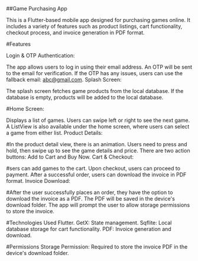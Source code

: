 ##Game Purchasing App

This is a Flutter-based mobile app designed for purchasing games online. It includes a variety of features such as product listings, cart functionality, checkout process, and invoice generation in PDF format.

#Features

Login & OTP Authentication:

The app allows users to log in using their email address. An OTP will be sent to the email for verification.
If the OTP has any issues, users can use the fallback email: abc@gmail.com.
Splash Screen:

The splash screen fetches game products from the local database.
If the database is empty, products will be added to the local database.

#Home Screen:

Displays a list of games.
Users can swipe left or right to see the next game.
A ListView is also available under the home screen, where users can select a game from either list.
Product Details:

#In the product detail view, there is an animation. Users need to press and hold, then swipe up to see the game details and price.
There are two action buttons: Add to Cart and Buy Now.
Cart & Checkout:

#sers can add games to the cart.
Upon checkout, users can proceed to payment.
After a successful order, users can download the invoice in PDF format.
Invoice Download:

#After the user successfully places an order, they have the option to download the invoice as a PDF.
The PDF will be saved in the device's download folder.
The app will prompt the user to allow storage permissions to store the invoice.

#Technologies Used
Flutter.
GetX: State management.
Sqflite: Local database storage for cart functionality.
PDF: Invoice generation and download.


#Permissions
Storage Permission: Required to store the invoice PDF in the device's download folder.
